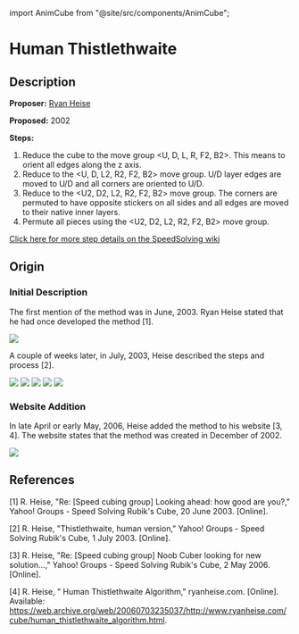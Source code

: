 import AnimCube from "@site/src/components/AnimCube";

# Human Thistlethwaite

<AnimCube params="buttonbar=0&position=lluuu&scale=6&hint=10&hintborder=1&borderwidth=10&facelets=yyyyyyywywwwwwywwwbgbgbggbggbgbgbbgborrrooorroroororor" width="400px" height="400px" />

## Description

**Proposer:** [Ryan Heise](CubingContributors/MethodDevelopers.md#heise-ryan)

**Proposed:** 2002

**Steps:**

1. Reduce the cube to the move group \<U, D, L, R, F2, B2>. This means to orient all edges along the z axis.
2. Reduce to the \<U, D, L2, R2, F2, B2> move group. U/D layer edges are moved to U/D and all corners are oriented to U/D.
3. Reduce to the \<U2, D2, L2, R2, F2, B2> move group. The corners are permuted to have opposite stickers on all sides and all edges are moved to their native inner layers.
4. Permute all pieces using the \<U2, D2, L2, R2, F2, B2> move group.

[Click here for more step details on the SpeedSolving wiki](https://www.speedsolving.com/wiki/index.php/Human_Thistlethwaite_Algorithm)

## Origin

### Initial Description

The first mention of the method was in June, 2003. Ryan Heise stated that he had once developed the method [1].

![](img/HumanThistlethwaite/FirstMention.png)

A couple of weeks later, in July, 2003, Heise described the steps and process [2].

![](img/HumanThistlethwaite/Described1.png)
![](img/HumanThistlethwaite/Described2.png)
![](img/HumanThistlethwaite/Described3.png)
![](img/HumanThistlethwaite/Described4.png)
![](img/HumanThistlethwaite/Described5.png)

### Website Addition

In late April or early May, 2006, Heise added the method to his website [3, 4]. The website states that the method was created in December of 2002.

![](img/HumanThistlethwaite/Website.png)

## References

[1]	R. Heise, "Re: [Speed cubing group] Looking ahead: how good are you?," Yahoo! Groups - Speed Solving Rubik's Cube, 20 June 2003. [Online].

[2]	R. Heise, "Thistlethwaite, human version," Yahoo! Groups - Speed Solving Rubik's Cube, 1 July 2003. [Online].

[3]	R. Heise, "Re: [Speed cubing group] Noob Cuber looking for new solution…," Yahoo! Groups - Speed Solving Rubik's Cube, 2 May 2006. [Online]. 

[4]	R. Heise, " Human Thistlethwaite Algorithm," ryanheise.com. [Online]. Available: https://web.archive.org/web/20060703235037/http://www.ryanheise.com/cube/human_thistlethwaite_algorithm.html.